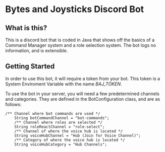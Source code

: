 # Bytes and Joysticks Discord Bot

## What is this?
This is a discord bot that is coded in Java that shows off the basics of a Command Manager system and a role selection system.
The bot logs no information, and is extensible.

## Getting Started
In order to use this bot, it will require a token from your bot. 
This token is a System Enviroment Variable with the name *BAJ_TOKEN*.

To use the bot in your server, you will need a few predetermined channels and categories.
They are defined in the BotConfiguration class, and are as follows:

```
/** Channel where bot commands are used */
    String botCommandChannel = "bot-commands";
    /** Channel where roles are selected */
    String roleReactChannel = "role-select";
    /** Channel of where the voice hub is located */
    String voiceHubChannel = "Hub (Join for Voice Channel)";
    /** Category of where the voice hub is located */
    String voiceHubCategory = "Hub Channels";
```
